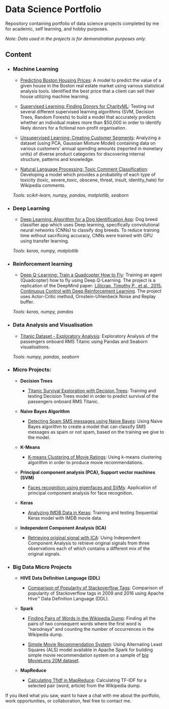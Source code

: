 # Data Science Portfolio
Repository containing portfolio of data science projects completed by me for academic, self learning, and hobby purposes.

_Note: Data used in the projects is for demonstration purposes only._

## Content

- ### Machine Learning

	- [Predicting Boston Housing Prices](https://github.com/lsirse/Data-Science-Portfolio/tree/master/boston_housing): A model to predict the value of a given house in the Boston real estate market using various statistical analysis tools. Identified the best price that a client can sell their house utilizing machine learning.
	
	- [Supervised Learning: Finding Donors for CharityML](https://github.com/lsirse/Data-Science-Portfolio/tree/master/finding_donors): Testing out several different supervised learning algorithms (SVM, Decision Trees, Random Forests) to build a model that accurately predicts whether an individual makes more than $50,000 in order to identify likely donors for a fictional non-profit organisation.

	- [Unsupervised Learning: Creating Customer Segments](https://github.com/lsirse/Data-Science-Portfolio/tree/master/customer_segments): Analyzing a dataset (using PCA, Gaussian Mixture Model) containing data on various customers' annual spending amounts (reported in monetary units) of diverse product categories for discovering internal structure, patterns and knowledge.

	- [Natural Language Processing: Toxic Comment Classification](https://github.com/lsirse/Data-Science-Portfolio/blob/master/toxic-comments/main.ipynb): Developing a model which provides a probability of each type of toxicity (toxic, severe_toxic, obscene, threat, insult, identity_hate) for Wikipedia comments.

	_Tools: scikit-learn, numpy, pandas, matplotlib, seaborn_


- ### Deep Learning

	- [Deep Learning: Algorithm for a Dog Identification App](https://github.com/lsirse/Data-Science-Portfolio/tree/master/dog-project): Dog breed classifier app which uses Deep learning, specifically convolutional neural networks (CNNs) to classify dog breeds. To reduce training time without sacrificing accuracy, CNNs were trained with GPU using transfer learning.

	_Tools: keras, numpy, matplotlib_

- ### Reinforcement learning


	- [Deep Q-Learning: Train a Quadcopter How to Fly](https://github.com/lsirse/Data-Science-Portfolio/tree/master/quadcopter-project): Training an agent (Quadcopter) how to fly using Deep Q-Learning. The project is a replication of the DeepMind paper: [Lillicrap, Timothy P., et al., 2015. Continuous Control with Deep Reinforcement Learning](https://arxiv.org/pdf/1509.02971.pdf). The project uses Actor-Critic method, Ornstein-Uhlenbeck Noise and Replay buffer. 

	_Tools: keras, numpy, pandas_

- ### Data Analysis and Visualisation

	- [Titanic Dataset - Exploratory Analysis](https://github.com/lsirse/Data-Science-Portfolio/tree/master/Titanic%20Survival%20Exploration): Exploratory Analysis of the passengers onboard RMS Titanic using Pandas and Seaborn visualisations.

	_Tools: numpy, pandas, seaborn_


- ### Micro Projects: 

	- __Decision Trees__
	
		- [Titanic Survival Exploration with Decision Trees](https://github.com/lsirse/Data-Science-Portfolio/blob/master/Micro%20Projects/titanic_decisiontrees.ipynb): Training and testing Decision Trees model in order to predict survival of the passengers onboard RMS Titanic.

	- __Naive Bayes Algorithm__

		- [Detecting Spam SMS messages using Naive Bayes](https://github.com/lsirse/Data-Science-Portfolio/blob/master/Micro%20Projects/naive-bayes/Bayesian_Inference.ipynb): Using Naive Bayes algorithm to create a model that can classify SMS messages as spam or not spam, based on the training we give to the model.

	- __K-Means__

		- [K-means Clustering of Movie Ratings](https://github.com/lsirse/Data-Science-Portfolio/blob/master/Micro%20Projects/movie-ratings/k-means%20Clustering%20of%20Movie%20Ratings.ipynb): Using k-means clustering algorithm in order to produce movie recommendations.

	- __Principal component analysis (PCA), Support vector machines (SVM)__

		- [Faces recognition using eigenfaces and SVMs](https://github.com/lsirse/Data-Science-Portfolio/blob/master/Micro%20Projects/PCA.ipynb): Application of principal component analysis for face recognition.

	- __Keras__

		- [Analyzing IMDB Data in Keras](https://github.com/lsirse/Data-Science-Portfolio/blob/master/Micro%20Projects/IMDB_In_Keras.ipynb): Training and testing Sequential Keras model with IMDB movie data.

	- __Independent Component Analysis (ICA)__

		- [Retrieving original signal with ICA](https://github.com/lsirse/Data-Science-Portfolio/blob/master/Micro%20Projects/ICA/Independent%20Component%20Analysis.ipynb): Using Independent Component Analysis to retrieve original signals from three observations each of which contains a different mix of the original signals.

- ### Big Data Micro Projects
	- __HIVE Data Definition Language (DDL)__

		- [Comparison of Popularity of Stackoverflow Tags](https://github.com/lsirse/Data-Science-Portfolio/tree/master/Big%20Data%20Micro%20Projects/Stackoverflow_tag_popularity-Hive%20DDL): Comparison of popularity of Stackoverflow tags in 2009 and 2016 using Apache Hive™ Data Definition Language (DDL).

	- __Spark__

		- [Finding Pairs of Words in the Wikipedia Dump](https://github.com/lsirse/Data-Science-Portfolio/blob/master/Big%20Data%20Micro%20Projects/Spark/spark_pairs.ipynb): Finding all the pairs of two consequent words where the first word is “narodnaya” and counting the number of occurrences in the Wikipedia dump.


		- [Simple Movie Recommendation System](https://github.com/lsirse/Data-Science-Portfolio/blob/master/Big%20Data%20Micro%20Projects/Spark_ALS_RecSys/als_recommender_system.ipynb): Using Alternating Least Squares (ALS) model available in Apache Spark for building simple movie recommendation system on a sample of [big MovieLens 20M dataset](https://grouplens.org/datasets/movielens/).


	- __MapReduce__

		- [Calculating Tfidf in MapReduce](https://github.com/lsirse/Data-Science-Portfolio/blob/master/Big%20Data%20Micro%20Projects/MapReduce/tfidf_mapreduce.ipynb): Calculating TF-IDF for a selected pair (word, article) from the Wikipedia dump.


If you liked what you saw, want to have a chat with me about the portfolio, work opportunities, or collaboration, feel free to contact me.
